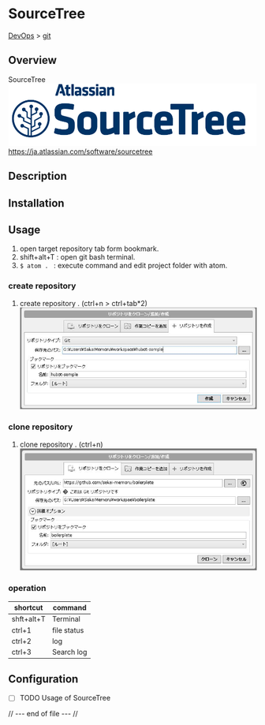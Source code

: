 # SourceTree
[DevOps](../index.md) > [git](index.md)

## Overview
SourceTree
![sourcetree](./img/logoSourcetreePNG.png)
https://ja.atlassian.com/software/sourcetree

## Description


## Installation


## Usage

1. open target repository tab form bookmark.
2. shift+alt+T : open git bash terminal.
3. `$ atom . ` : execute command and edit project folder with atom.

### create repository
1. create repository . (ctrl+n > ctrl+tab*2)
![create-repository](./img/sourcetree-new-repository.JPG)

### clone repository
1. clone repository . (ctrl+n)
![clone-repository](./img/clone-repository.JPG)

### operation

|shortcut   |command          |
|-----------|-----------------|
|shft+alt+T |Terminal         |
|ctrl+1     |file status      |
|ctrl+2     |log              |
|ctrl+3     |Search log       |


## Configuration

- [ ] TODO Usage of SourceTree 


// --- end of file --- //
